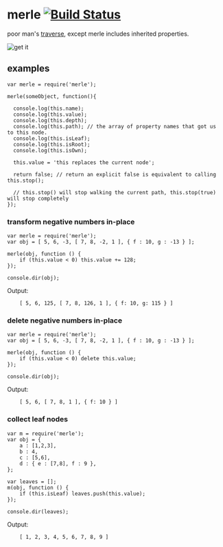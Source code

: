 merle [![Build Status](https://travis-ci.org/chevett/merle.png?branch=master)](https://travis-ci.org/chevett/merle?branch=master)
=====

poor man's [traverse](https://github.com/substack/js-traverse), except merle includes inherited properties.

![get it](http://media.moddb.com/cache/images/groups/1/6/5169/thumb_620x2000/Merle_Dixon_-_The_Walking_Dead_-_Guts34.jpg)


examples
-------
    var merle = require('merle');
    
    merle(someObject, function(){
    
      console.log(this.name); 
      console.log(this.value);
      console.log(this.depth);
      console.log(this.path); // the array of property names that got us to this node.
      console.log(this.isLeaf);
      console.log(this.isRoot);
      console.log(this.isOwn);
      
      this.value = 'this replaces the current node';
      
      return false; // return an explicit false is equivalent to calling this.stop(); 
      
	  // this.stop() will stop walking the current path, this.stop(true) will stop completely
    });

### transform negative numbers in-place

	var merle = require('merle');
	var obj = [ 5, 6, -3, [ 7, 8, -2, 1 ], { f : 10, g : -13 } ];
	
	merle(obj, function () {
	    if (this.value < 0) this.value += 128;
	});
	
	console.dir(obj);


Output:

        [ 5, 6, 125, [ 7, 8, 126, 1 ], { f: 10, g: 115 } ]
    
### delete negative numbers in-place

	var merle = require('merle');
	var obj = [ 5, 6, -3, [ 7, 8, -2, 1 ], { f : 10, g : -13 } ];
	
	merle(obj, function () {
	    if (this.value < 0) delete this.value;
	});
	
	console.dir(obj);
	
	
Output:
	
		[ 5, 6, [ 7, 8, 1 ], { f: 10 } ]
    	
### collect leaf nodes
	var m = require('merle');
	var obj = {
	    a : [1,2,3],
	    b : 4,
	    c : [5,6],
	    d : { e : [7,8], f : 9 },
	};
	
	var leaves = [];
	m(obj, function () {
	    if (this.isLeaf) leaves.push(this.value);
	});

	console.dir(leaves);



Output:
	
		[ 1, 2, 3, 4, 5, 6, 7, 8, 9 ]
